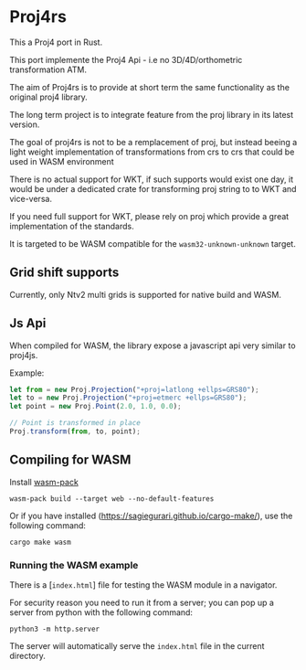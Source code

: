 # Proj4rs

This a Proj4 port in Rust. 

This port implemente the Proj4 Api - i.e no 3D/4D/orthometric transformation ATM.

The aim of Proj4rs is to provide at short term the same functionality as the original
proj4 library.

The long term project is to integrate feature from the proj library in its latest
version.

The goal of proj4rs is not to be a remplacement of proj, but instead beeing a light
weight implementation of transformations from crs to crs that could be used
in WASM environment

There is no actual support for WKT, if such supports would exist one day, it would be under
a dedicated crate for transforming proj string to to WKT and vice-versa.

If you need full support for WKT, please rely on proj which provide
a great implementation of the standards.

It is targeted to be WASM compatible for the `wasm32-unknown-unknown` target.

## Grid shift supports 

Currently, only Ntv2 multi grids is supported for native build and WASM.

## Js Api

When compiled for WASM, the library expose a javascript api very similar to proj4js.

Example:

```javascript
let from = new Proj.Projection("+proj=latlong +ellps=GRS80");
let to = new Proj.Projection("+proj=etmerc +ellps=GRS80");
let point = new Proj.Point(2.0, 1.0, 0.0);

// Point is transformed in place
Proj.transform(from, to, point);
```

## Compiling for WASM

Install [wasm-pack](https://rustwasm.github.io/wasm-pack/book/)

```
wasm-pack build --target web --no-default-features
```

Or if you have installed (https://sagiegurari.github.io/cargo-make/), use the following
command:

```
cargo make wasm
```

### Running the WASM example

There is a [`index.html`] file for testing the WASM module in a navigator.

For security reason you need to run it from a server; you can pop up 
a server from python with the following command:

```
python3 -m http.server
```
 
The server will automatically serve the `index.html` file in the current directory.



